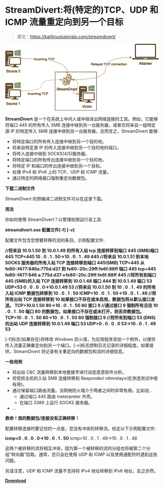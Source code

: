 # StreamDivert:将(特定的)TCP、UDP 和 ICMP 流量重定向到另一个目标

> 原文：<https://kalilinuxtutorials.com/streamdivert/>

[![](img//eeea4bd1e4136933ae5ac0a11cc38739.png)](https://1.bp.blogspot.com/-Zz3wjv0M-RU/YVSABedat8I/AAAAAAAAK-g/Qc-I4NTlf0QhOuNYhJeFIMN0htLOkp3ogCLcBGAsYHQ/s876/streamdivert-5%2B%25281%2529.png)

**StreamDivert** 是一个在系统上中间人或中继进出网络连接的工具。例如，它能够将端口 445 的所有传入 SMB 连接中继到另一台服务器，或者仅将来自一组特定源 IP 的特定传入 SMB 连接中继到另一台服务器。总而言之，StreamDivert 能够:

*   将特定端口的所有传入连接中继到另一个目的地。
*   将来自特定源 IP 的传入连接中继到另一个目的地的端口。
*   将传入连接中继到 SOCKS(4/5)服务器。
*   将特定端口的所有传出连接中继到另一个目的地。
*   将特定 IP 和端口的传出连接中继到另一个目标。
*   处理 IPv4 和 IPv6 上的 TCP、UDP 和 ICMP 流量。
*   通过特定的网络接口强制重定向数据包。

**下载二进制文件**

StreamDivert 的预编译二进制文件可以在这里下载。

**用法**

你如何使用 StreamDivert？以管理权限运行该工具:

**streamdivert.exe 配置文件[-f] [-v]**

配置文件包含您想要转移的流的条目。示例配置文件:

**//将来自 10.0.1.50 到 10.0.1.49 的所有入站 tcp 连接转移到端口 445 (SMB)端口 445
TCP<445 10 . 0 . 1 . 50->10 . 0 . 1 . 49 445
//将来自 10.0.1.51 到本地 SOCKS 服务器的所有入站 TCP 连接转移到端口 445(SMB)
TCP<445 从 fe80::f477:846a:775d:d37 到 fe80::20c:29ff:fe6f:88ff 端口 445
tcp<445 fe80::f477:846 a:775d:d37->fe80::20c:29ff:fe6f:88ff 445
//将所有到端口 445 (SMB)的入站 TCP 连接转移到 10.0.1.48 端口 444 到 10.0.1.49 端口 53
UDP<53 0 . 0 . 0 . 0->10.0.1.49 53
//将来自 10.0.1.50 到 10 . 0 . 1 . 49 的所有入站 ICMP 数据包转移到 10 . 0 . 1 . 50
ICMP<10 . 0 . 1 . 50->10 . 0 . 1 . 49
//将所有出站 TCP 连接转移到 10 如果接口不存在或未启用，数据包将从默认接口发送。
TCP>10.0.1.50 80->10 . 0 . 1 . 50 80 接口 9
//通过接口 9 强制所有去往 10 . 0 . 1 . 50 端口 80 的数据包，如果接口不存在或未打开，则丢弃数据包。
TCP>10 . 0 . 1 . 50 80->10 . 0 . 1 . 50 80 强制接口 9
//将所有到端口 53 (DNS)的出站 UDP 连接转移到 10.0.1.49 端口 53
UDP>0 . 0 . 0 . 0 53->10 . 0 . 1 . 49 53**

[-f]标志(如果存在)将修改 Windows 防火墙，为应用程序添加一个例外，以便将传入流量正确重定向到另一个端口。[-v]标志控制日志记录的详细程度。如果提供，StreamDivert 将记录有关重定向的数据包和流的详细信息。

**一些用例**

*   将出站 C&C 流量转移到本地套接字进行动态恶意软件分析。
*   将受损主机的入站 SMB 连接转移到 Responder/ ntlmrelayx(在渗透测试中很有用)。
*   通过保留端口路由流量。当网络防火墙介于两者之间时非常有用。比如说…
    *   通过端口 445 路由 meterpreter 外壳。
    *   在端口 3389 上运行 SOCKS 服务器。
*   …

**救命！我的数据包/连接没有正确转移！**

配置转移连接时要记住的一点是，您没有冲突的转移流。给定以下示例配置文件:

**icmp<0 . 0 . 0 . 0->10 . 0 . 1 . 50**
icmp>10 . 0 . 1 . 49->10 . 0 . 1 . 48

这两个被转移的流将相互冲突，因为第一个被转移的流的分组也将被第二个分组“转向器”拾取。通常，您只会在使用 UDP 和 ICMP 以及使用通配符时遇到这些问题。

另请注意，UDP 和 ICMP 流量不支持将 IPv4 地址转移到 IPv6 地址，反之亦然。

[**Download**](https://github.com/jellever/StreamDivert)